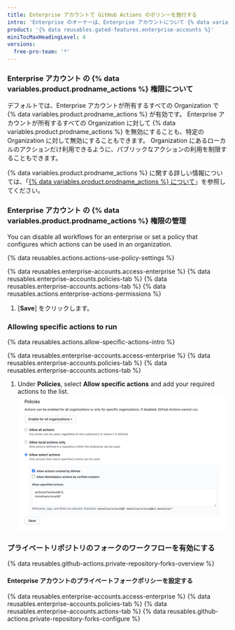 ```yaml
---
title: Enterprise アカウントで GitHub Actions のポリシーを施行する
intro: 'Enterprise のオーナーは、Enterprise アカウントについて {% data variables.product.prodname_actions %} の無効化、有効化、および制限ができます。'
product: '{% data reusables.gated-features.enterprise-accounts %}'
miniTocMaxHeadingLevel: 4
versions:
  free-pro-team: '*'
---
```


### Enterprise アカウント の {% data variables.product.prodname_actions %} 権限について

デフォルトでは、Enterprise アカウントが所有するすべての Organization で {% data variables.product.prodname_actions %} が有効です。 Enterprise アカウントが所有するすべての Organization に対して {% data variables.product.prodname_actions %} を無効にすることも、特定の Organization に対して無効にすることもできます。 Organization にあるローカルのアクションだけ利用できるように、パブリックなアクションの利用を制限することもできます。

{% data variables.product.prodname_actions %} に関する詳しい情報については、「[{% data variables.product.prodname_actions %} について](/actions/getting-started-with-github-actions/about-github-actions)」を参照してください。

### Enterprise アカウント の {% data variables.product.prodname_actions %} 権限の管理

You can disable all workflows for an enterprise or set a policy that configures which actions can be used in an organization.

{% data reusables.actions.actions-use-policy-settings %}

{% data reusables.enterprise-accounts.access-enterprise %}
{% data reusables.enterprise-accounts.policies-tab %}
{% data reusables.enterprise-accounts.actions-tab %}
{% data reusables.actions.enterprise-actions-permissions %}
1. [**Save**] をクリックします。

### Allowing specific actions to run

{% data reusables.actions.allow-specific-actions-intro %}

{% data reusables.enterprise-accounts.access-enterprise %}
{% data reusables.enterprise-accounts.policies-tab %}
{% data reusables.enterprise-accounts.actions-tab %}
1. Under **Policies**, select **Allow specific actions** and add your required actions to the list. ![Add actions to allow list](/assets/images/help/organizations/enterprise-actions-policy-allow-list.png)

### プライベートリポジトリのフォークのワークフローを有効にする

{% data reusables.github-actions.private-repository-forks-overview %}

#### Enterprise アカウントのプライベートフォークポリシーを設定する

{% data reusables.enterprise-accounts.access-enterprise %}
{% data reusables.enterprise-accounts.policies-tab %}
{% data reusables.enterprise-accounts.actions-tab %}
{% data reusables.github-actions.private-repository-forks-configure %}
